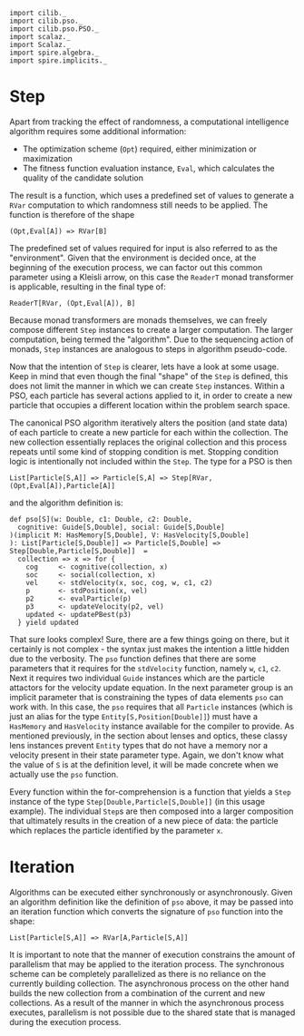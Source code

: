```tut:invisible
import cilib._
import cilib.pso._
import cilib.pso.PSO._
import scalaz._
import Scalaz._
import spire.algebra._
import spire.implicits._
```

# Step

Apart from tracking the effect of randomness, a computational intelligence
algorithm requires some additional information:

* The optimization scheme (`Opt`) required, either minimization or maximization
* The fitness function evaluation instance, `Eval`, which calculates the quality of
  the candidate solution

The result is a function, which uses a predefined set of values to generate
a `RVar` computation to which randomness still needs to be applied. The function
is therefore of the shape

    (Opt,Eval[A]) => RVar[B]

The predefined set of values required for input is also referred to as the
"environment". Given that the environment is decided once, at the beginning of
the execution process, we can factor out this common parameter using a Kleisli
arrow, on this case the `ReaderT` monad transformer is applicable, resulting
in the final type of:

    ReaderT[RVar, (Opt,Eval[A]), B]

Because monad transformers are monads themselves, we can freely compose different
`Step` instances to create a larger computation. The larger computation, being
termed the "algorithm". Due to the sequencing action of monads, `Step` instances
are analogous to steps in algorithm pseudo-code.

Now that the intention of `Step` is clearer, lets have a look at some usage. Keep
in mind that even though the final "shape" of the `Step` is defined, this does not
limit the manner in which we can create `Step` instances.
Within a PSO, each particle has several actions applied to it, in order to create
a new particle that occupies a different location within the problem search space.

The canonical PSO algorithm iteratively alters the position (and state data) of each
particle to create a new particle for each within the collection. The new collection
essentially replaces the original collection and this process repeats until some
kind of stopping condition is met. Stopping condition logic is intentionally not
included within the `Step`. The type for a PSO is then

    List[Particle[S,A]] => Particle[S,A] => Step[RVar,(Opt,Eval[A]),Particle[A]]

and the algorithm definition is:

```tut
def pso[S](w: Double, c1: Double, c2: Double,
  cognitive: Guide[S,Double], social: Guide[S,Double]
)(implicit M: HasMemory[S,Double], V: HasVelocity[S,Double]
): List[Particle[S,Double]] => Particle[S,Double] => Step[Double,Particle[S,Double]]  =
  collection => x => for {
    cog     <- cognitive(collection, x)
    soc     <- social(collection, x)
    vel     <- stdVelocity(x, soc, cog, w, c1, c2)
    p       <- stdPosition(x, vel)
    p2      <- evalParticle(p)
    p3      <- updateVelocity(p2, vel)
    updated <- updatePBest(p3)
  } yield updated
```

That sure looks complex! Sure, there are a few things going on there, but it certainly
is not complex - the syntax just makes the intention a little hidden due to the verbosity.
The `pso` function defines that there are some parameters that it requires
for the `stdVelocity` function, namely `w`, `c1`, `c2`. Next it requires two individual
`Guide` instances which are the particle attactors for the velocity update equation. In
the next parameter group is an implicit parameter that is constraining the types of
data elements `pso` can work with. In this case, the `pso` requires that all `Particle`
instances (which is just an alias for the type `Entity[S,Position[Double]]`)
must have a `HasMemory` and `HasVelocity` instance available for the compiler to provide.
As mentioned previously, in the section about lenses and optics, these classy lens instances
prevent `Entity` types that do not have a memory nor a velocity present in their
state parameter type. Again, we don't know what the value of `S` is at the definition
level, it will be made concrete when we actually use the `pso` function.

Every function within the for-comprehension is a function that yields a `Step` instance
of the type `Step[Double,Particle[S,Double]]` (in this usage example). The individual
`Step`s are then composed into a larger composition that ultimately results in the
creation of a new piece of data: the particle which replaces the particle identified
by the parameter `x`.

# Iteration

Algorithms can be executed either synchronously or asynchronously. Given an
algorithm definition like the definition of `pso` above, it may be passed into
an iteration function which converts the signature of `pso` function into the
shape:

    List[Particle[S,A]] => RVar[A,Particle[S,A]]

It is important to note that the manner of execution constrains the amount
of parallelism that may be applied to the iteration process. The synchronous
scheme can be completely parallelized as there is no reliance on the currently
building collection. The asynchronous process on the other hand builds the new
collection from a combination of the current and new collections. As a result
of the manner in which the asynchronous process executes, parallelism is not
possible due to the shared state that is managed during the execution process.
